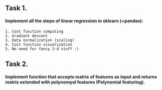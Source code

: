 ## Task 1. 
#### Implement all the steps of linear regression in sklearn (+pandas):
	1. Cost function computing
	2. Gradient descent
	3. Data normalization (scaling)
	4. Cost function visualization
	5. No need for fancy 3-d stuff :)

## Task 2. 
#### Implement function that accepts matrix of features as input and returns matrix extended with polynomyal features (Polynomial featuring).
	
